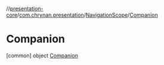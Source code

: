 //[presentation-core](../../../../index.md)/[com.chrynan.presentation](../../index.md)/[NavigationScope](../index.md)/[Companion](index.md)



# Companion  
 [common] object [Companion](index.md)   

